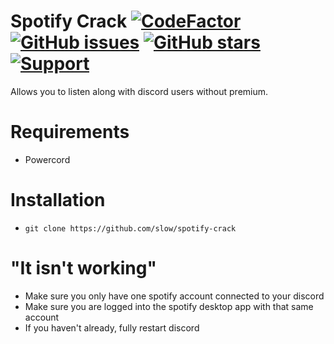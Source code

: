 # Spotify Crack [![CodeFactor](https://www.codefactor.io/repository/github/discord-modifications/spotify-crack/badge)](https://www.codefactor.io/repository/github/discord-modifications/spotify-crack) [![GitHub issues](https://img.shields.io/github/issues/slow/spotify-crack?style=flat)](https://github.com/slow/spotify-crack/issues) [![GitHub stars](https://img.shields.io/github/stars/slow/spotify-crack?style=flat)](https://github.com/slow/spotify-crack/stargazers) [![Support](https://img.shields.io/discord/887015827134632057)](https://discord.gg/HQ5N7Rcajc)
Allows you to listen along with discord users without premium.

# Requirements
- Powercord

# Installation
- `git clone https://github.com/slow/spotify-crack`

# "It isn't working"
- Make sure you only have one spotify account connected to your discord
- Make sure you are logged into the spotify desktop app with that same account
- If you haven't already, fully restart discord
